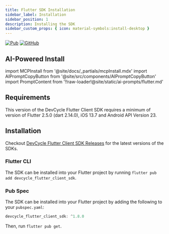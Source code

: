 ```yaml
---
title: Flutter SDK Installation
sidebar_label: Installation
sidebar_position: 1
description: Installing the SDK
sidebar_custom_props: { icon: material-symbols:install-desktop }
---
```


[![Pub](https://img.shields.io/pub/v/devcycle_flutter_client_sdk)](https://img.shields.io/pub/v/devcycle_flutter_client_sdk)
[![GitHub](https://img.shields.io/github/stars/devcyclehq/flutter-client-sdk.svg?style=social&label=Star&maxAge=2592000)](https://github.com/devcyclehq/flutter-client-sdk)

## AI-Powered Install

import MCPInstall from '@site/docs/_partials/mcpInstall.mdx'
import AIPromptCopyButton from '@site/src/components/AIPromptCopyButton'
import PromptContent from '!!raw-loader!@site/static/ai-prompts/flutter.md'

<MCPInstall />

<AIPromptCopyButton promptContent={PromptContent} />

## Requirements

This version of the DevCycle Flutter Client SDK requires a minimum of version of Flutter 2.5.0 (dart 2.14.0), iOS 13.7 and Android API Version 23.

## Installation

Checkout [DevCycle Flutter Client SDK Releases](https://github.com/DevCycleHQ/flutter-client-sdk/releases) for the latest versions of the SDKs.

[//]: # 'wizard-install-start'

### Flutter CLI

The SDK can be installed into your Flutter project by running `flutter pub add devcycle_flutter_client_sdk`.

[//]: # 'wizard-install-end'

### Pub Spec

The SDK can be installed into your Flutter project by adding the following to your `pubspec.yaml`:

```dart
devcycle_flutter_client_sdk: ^1.8.0
```

Then, run `flutter pub get`.
